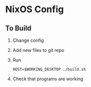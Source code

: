 # NixOS Config

## To Build

1. Change config
2. Add new files to git repo
3. Run

   ```shell
   HOST=$WORKING_DESKTOP ./build.sh
   ```

4. Check that programs are working
